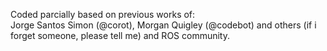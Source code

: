Coded parcially based on previous works of:  
Jorge Santos Simon (@corot), Morgan Quigley (@codebot) and others (if i forget someone, please tell me) and ROS community.
